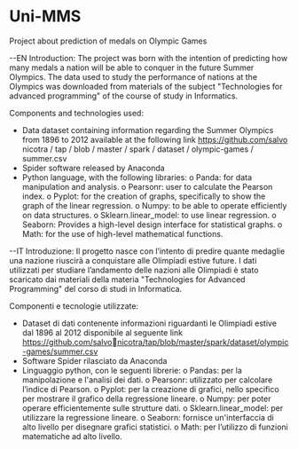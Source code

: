 # Uni-MMS
Project about prediction of medals on Olympic Games

--EN
Introduction:
  The project was born with the intention of predicting how many medals a nation will be able to
  conquer in the future Summer Olympics.
  The data used to study the performance of nations at the Olympics was downloaded from
  materials of the subject "Technologies for advanced programming" of the course of study in
  Informatics.
  
Components and technologies used:
  - Data dataset containing information regarding the Summer Olympics from 1896 to 2012
  available at the following link https://github.com/salvo nicotra / tap / blob / master / spark / dataset / olympic-games / summer.csv
  - Spider software released by Anaconda
  - Python language, with the following libraries:
  o Panda: for data manipulation and analysis.
  o Pearsonr: user to calculate the Pearson index.
  o Pyplot: for the creation of graphs, specifically to show the graph of the
  linear regression.
  o Numpy: to be able to operate efficiently on data structures.
  o Sklearn.linear_model: to use linear regression.
  o Seaborn: Provides a high-level design interface for statistical graphs.
  o Math: for the use of high-level mathematical functions.


--IT
Introduzione:
  Il progetto nasce con l’intento di predire quante medaglie una nazione riuscirà a 
  conquistare alle Olimpiadi estive future.
  I dati utilizzati per studiare l’andamento delle nazioni alle Olimpiadi è stato scaricato dai 
  materiali della materia "Technologies for Advanced Programming" del corso di studi in 
  Informatica.
  
Componenti e tecnologie utilizzate:
  - Dataset di dati contenente informazioni riguardanti le Olimpiadi estive dal 1896 al 2012
  disponibile al seguente link https://github.com/salvonicotra/tap/blob/master/spark/dataset/olympic-games/summer.csv
  - Software Spider rilasciato da Anaconda 
  - Linguaggio python, con le seguenti librerie:
  o Pandas: per la manipolazione e l'analisi dei dati.
  o Pearsonr: utilizzato per calcolare l’indice di Pearson.
  o Pyplot: per la creazione di grafici, nello specifico per mostrare il grafico della 
  regressione lineare.
  o Numpy: per poter operare efficientemente sulle strutture dati.
  o Sklearn.linear_model: per utilizzare la regressione lineare.
  o Seaborn: fornisce un'interfaccia di alto livello per disegnare grafici statistici.
  o Math: per l’utilizzo di funzioni matematiche ad alto livello.
